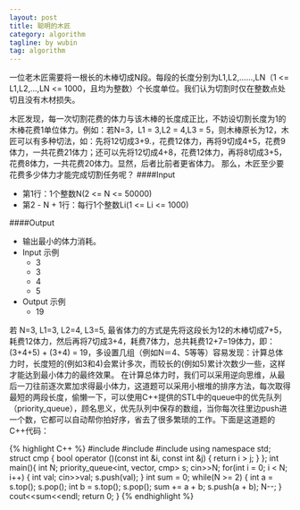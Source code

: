 ```yaml
---
layout: post
title: 聪明的木匠
category: algorithm
tagline: by wubin
tag: algorithm
---
```


一位老木匠需要将一根长的木棒切成N段。每段的长度分别为L1,L2,......,LN（1 <= L1,L2,…,LN <= 1000，且均为整数）个长度单位。我们认为切割时仅在整数点处切且没有木材损失。
<!--more-->
木匠发现，每一次切割花费的体力与该木棒的长度成正比，不妨设切割长度为1的木棒花费1单位体力。例如：若N=3，L1 = 3,L2 = 4,L3 = 5，则木棒原长为12，木匠可以有多种切法，如：先将12切成3+9.，花费12体力，再将9切成4+5，花费9体力，一共花费21体力；还可以先将12切成4+8，花费12体力，再将8切成3+5，花费8体力，一共花费20体力。显然，后者比前者更省体力。
那么，木匠至少要花费多少体力才能完成切割任务呢？
####Input
* 第1行：1个整数N(2 <= N <= 50000)
* 第2 - N + 1行：每行1个整数Li(1 <= Li <= 1000)



####Output
* 输出最小的体力消耗。
* Input 示例
    * 3
	* 3
	* 4
	* 5
* Output 示例
	* 19

若 N=3, L1=3, L2=4, L3=5, 最省体力的方式是先将这段长为12的木棒切成7+5，耗费12体力，然后再将7切成3+4，耗费7体力，总共耗费12+7=19体力，即：(3+4+5) + (3+4) = 19，多设置几组（例如N＝4、5等等）容易发现：计算总体力时，长度短的(例如3和4)会累计多次，而较长的(例如5)累计次数少一些，这样才能达到最小体力的最终效果。
在计算总体力时，我们可以采用逆向思维，从最后一刀往前逐次累加求得最小体力，这道题可以采用小根堆的排序方法，每次取得最短的两段长度，偷懒一下，可以使用C++提供的STL中的queue中的优先队列（priority_queue），顾名思义，优先队列中保存的数组，当你每次往里边push进一个数，它都可以自动帮你拍好序，省去了很多繁琐的工作。下面是这道题的C++代码：

{% highlight C++ %}
#include<iostream>
#include<queue>
#include<vector>
using namespace std;
struct cmp {
	bool operator ()(const int &i, const int &j) {
		return i > j;
		}
};
int main(){
	int N;
	priority_queue<int, vector<int>, cmp> s;
	cin>>N;
	for(int i = 0; i < N; i++) {
		int val;
		cin>>val;
		s.push(val);
	}
	int sum = 0;
	while(N >= 2) {
		int a = s.top();
		s.pop();
		int b = s.top();
		s.pop();
		sum += a + b;
		s.push(a + b);
		N--;
	}
	cout<<sum<<endl;
	return 0;
}
{% endhighlight %}
